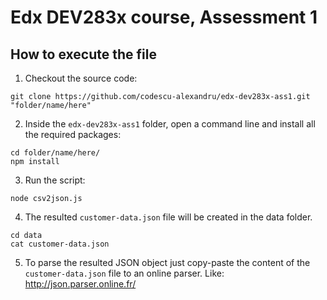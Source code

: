 # Edx DEV283x course, Assessment 1

## How to execute the file

1. Checkout the source code:

```
git clone https://github.com/codescu-alexandru/edx-dev283x-ass1.git "folder/name/here"
```

2. Inside the `edx-dev283x-ass1` folder, open a command line and install all the required packages:

```
cd folder/name/here/
npm install
```

3. Run the script:

```
node csv2json.js
```

4. The resulted `customer-data.json` file will be created in the data folder.

```
cd data
cat customer-data.json
```

5. To parse the resulted JSON object just copy-paste the content of the `customer-data.json` file to an online parser. Like:
http://json.parser.online.fr/

